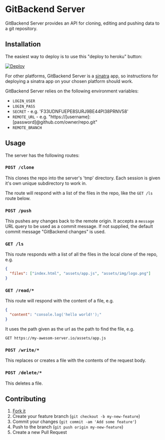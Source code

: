 # GitBackend Server

GitBackend Server provides an API for cloning, editing and pushing data to a git repository.

## Installation

The easiest way to deploy is to use this "deploy to heroku" button:

[![Deploy](https://www.herokucdn.com/deploy/button.png)](https://heroku.com/deploy)

For other platforms, GitBackend Server is a [sinatra](http://www.sinatrarb.com/)
app, so instructions for deploying a sinatra app on your chosen platform should
work.

GitBackend Server relies on the following environment variables:

* `LOGIN_USER`
* `LOGIN_PASS`
* `SECRET` - e.g. 'F33UDNFUEPE8SURJ9BE44PI38PRNV58'
* `REMOTE_URL` - e.g. "https://[username]:[password]@github.com/owner/repo.git"
* `REMOTE_BRANCH`

## Usage

The server has the following routes:

### `POST /clone`

This clones the repo into the server's 'tmp' directory. Each session is given
it's own unique subdirectory to work in.

The route will respond with a list of the files in the repo, like the `GET /ls`
route below.

### `POST /push`

This pushes any changes back to the remote origin. It accepts a `message` URL
query to be used as a commit message. If not supplied, the default commit
message "GitBackend changes" is used.

### `GET /ls`

This route responds with a list of all the files in the local clone of the repo, e.g.

```json
{
  "files": ["index.html", "assets/app.js", "assets/img/logo.png"]
}
```

### `GET /read/*`

This route will respond with the content of a file, e.g.

```json
{
  "content": "console.log('hello world!');"
}
```

It uses the path given as the url as the path to find the file, e.g.

```
GET https://my-awesom-server.io/assets/app.js
```

### `POST /write/*`

This replaces or creates a file with the contents of the request body.

### `POST /delete/*`

This deletes a file.

## Contributing

1. [Fork it](https://github.com/git-backend/server/fork)
2. Create your feature branch (`git checkout -b my-new-feature`)
3. Commit your changes (`git commit -am 'Add some feature'`)
4. Push to the branch (`git push origin my-new-feature`)
5. Create a new Pull Request
